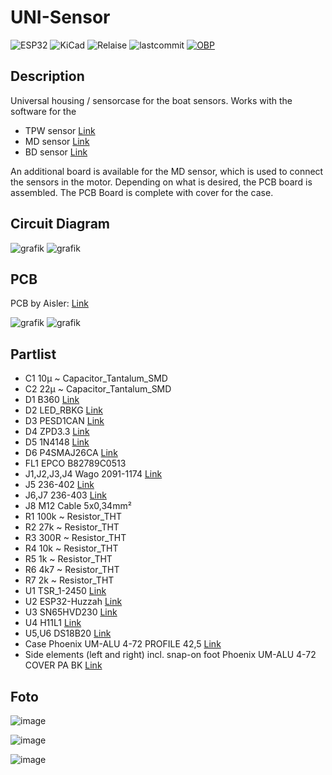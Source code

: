 # UNI-Sensor

![ESP32](https://img.shields.io/badge/ESP32-grey?logo=Espressif)
![KiCad](https://img.shields.io/badge/KiCad-darkblue?logo=KiCad)
![Relaise](https://img.shields.io/github/release-date/gerryvel/NMEA2000_TPW?)
![lastcommit](https://img.shields.io/github/last-commit/gerryvel/NMEA2000_TPW)
[![OBP](https://img.shields.io/badge/Sailing_with-OpenBoatsProjects-blue)](https://open-boat-projects.org/de/)

## Description
Universal housing / sensorcase for the boat sensors. 
Works with the software for the
- TPW sensor [Link](https://github.com/gerryvel/NMEA2000_TPW)
- MD sensor [Link](https://github.com/gerryvel/Motordaten)
- BD sensor [Link](https://github.com/gerryvel/Bootsdaten)
  
An additional board is available for the MD sensor, which is used to connect the sensors in the motor.
Depending on what is desired, the PCB board is assembled.
The PCB Board is complete with cover for the case.

## Circuit Diagram

![grafik](https://github.com/user-attachments/assets/197839f6-88d9-449e-bad3-d18180a2e885)
![grafik](https://github.com/user-attachments/assets/645a043e-5bcb-4a8e-890a-a823505a91c1)

## PCB

PCB by Aisler: [Link](https://aisler.net/p/CPIILIWO)

![grafik](https://github.com/user-attachments/assets/9237702e-ea9d-4694-a76b-8f9c9d8d6c1d)
![grafik](https://github.com/user-attachments/assets/ddced970-ff48-4024-8d60-0360f3428a74)

## Partlist

- C1	10µ	~	Capacitor_Tantalum_SMD
- C2	22µ	~	Capacitor_Tantalum_SMD
- D1	B360	[Link](http://www.jameco.com/Jameco/Products/ProdDS/1538777.pdf)	
- D2	LED_RBKG	[Link](https://cdn-reichelt.de/documents/datenblatt/A500/L-154A4SURKQBDZGW_ENG_TDS.pdf)	
- D3	PESD1CAN	[Link](https://www.tme.eu/Document/67dd2a1e5cb9d65d3ec5e3eca686ae13/PESD1CAN.pdf)	
- D4	ZPD3.3	[Link](http://diotec.com/tl_files/diotec/files/pdf/datasheets/zpd1)	
- D5	1N4148	[Link](https://assets.nexperia.com/documents/data-sheet/1N4148_1N4448.pdf)
- D6	P4SMAJ26CA	[Link](https://www.tme.eu/Document/1eef058bc29c4135e52f8ab997b46c91/p4smaj65.pdf)
- FL1	EPCO B82789C0513	
- J1,J2,J3,J4	Wago 2091-1174	[Link](https://www.wago.com/de/steckverbinder/1-leiter-tht-federleiste-gerade/p/2091-1174)
- J5	236-402	[Link](https://www.wago.com/236-402)
- J6,J7	236-403	[Link](https://www.wago.com/236-403)
- J8	M12 Cable 5x0,34mm²	
- R1	100k	~	Resistor_THT
- R2	27k	~	Resistor_THT
- R3	300R	~	Resistor_THT
- R4	10k	~	Resistor_THT
- R5	1k	~	Resistor_THT
- R6	4k7	~	Resistor_THT
- R7	2k	~	Resistor_THT
- U1	TSR_1-2450	[Link](http://www.tracopower.com/products/tsr1.pdf)	
- U2	ESP32-Huzzah	[Link](https://learn.adafruit.com/huzzah32-esp32-breakout-board/downloads)	
- U3	SN65HVD230	[Link](http://www.ti.com/lit/ds/symlink/sn65hvd230.pdf)	
- U4	H11L1	[Link](https://www.onsemi.com/pub/Collateral/H11L3M-D.PDF)
- U5,U6	DS18B20	[Link](http://datasheets.maximintegrated.com/en/ds/DS18B20.pdf)
- Case Phoenix UM-ALU 4-72 PROFILE 42,5 [Link](https://www.phoenixcontact.com/de-de/produkte/aufbaugehaeuseunterteil-um-alu-4-72-profile-425-2200917)
- Side elements (left and right) incl. snap-on foot Phoenix UM-ALU 4-72 COVER PA BK [Link](https://www.phoenixcontact.com/de-de/produkte/aufbaugehaeuse-seitenteil-um-alu-4-72-cover-pa-bk-2200934) 

## Foto

![image](https://github.com/user-attachments/assets/acca51ec-5697-454b-a93a-6d111932ee75)

![image](https://github.com/user-attachments/assets/b70798c0-e3a4-4893-b07d-f2c90de33de3)

![image](https://github.com/user-attachments/assets/4decf622-997f-4fb9-91bb-c0869aa0ace2)


